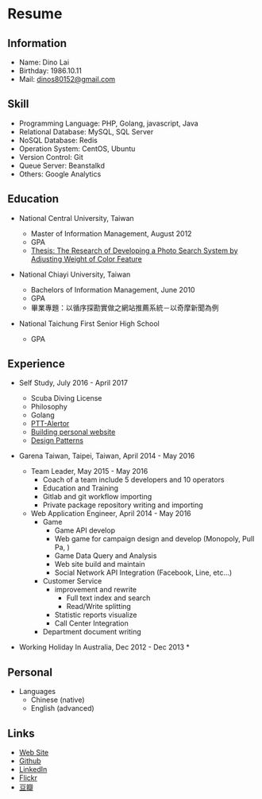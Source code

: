 # Resume

## Information

* Name: Dino Lai
* Birthday: 1986.10.11
* Mail: dinos80152@gmail.com

## Skill

* Programming Language: PHP, Golang, javascript, Java
* Relational Database: MySQL, SQL Server
* NoSQL Database: Redis
* Operation System: CentOS, Ubuntu
* Version Control: Git
* Queue Server: Beanstalkd
* Others: Google Analytics

## Education

* National Central University, Taiwan
  * Master of Information Management, August 2012
  * GPA
  * [Thesis: The Research of Developing a Photo Search System by Adjusting Weight of Color Feature](http://handle.ncl.edu.tw/11296/ndltd/70959909083434892379)

* National Chiayi University, Taiwan
  * Bachelors of Information Management, June 2010
  * GPA
  * 畢業專題：以循序探勘實做之網站推薦系統－以奇摩新聞為例

* National Taichung First Senior High School
  * GPA

## Experience

* Self Study, July 2016 - April 2017
  * Scuba Diving License
  * Philosophy
  * Golang
  * [PTT-Alertor](https://github.com/liam-lai/ptt-alertor)
  * [Building personal website](http://dinolai.com)
  * [Design Patterns](https://github.com/dinos80152/php-design-pattern-lol)

* Garena Taiwan, Taipei, Taiwan, April 2014 - May 2016
  * Team Leader, May 2015 - May 2016
    * Coach of a team include 5 developers and 10 operators
    * Education and Training
    * Gitlab and git workflow importing
    * Private package repository writing and importing
  * Web Application Engineer, April 2014 - May 2016
    * Game
      * Game API develop
      * Web game for campaign design and develop (Monopoly, Pull Pa, )
      * Game Data Query and Analysis
      * Web site build and maintain
      * Social Network API Integration (Facebook, Line, etc...)
    * Customer Service
      * improvement and rewrite
        * Full text index and search
        * Read/Write splitting
      * Statistic reports visualize
      * Call Center Integration
    * Department document writing

* Working Holiday In Australia, Dec 2012 - Dec 2013
  *

## Personal

* Languages
  * Chinese (native)
  * English (advanced)

## Links

* [Web Site](http://dinolai.com)
* [Github](https://github.com/dinos80152)
* [LinkedIn](https://www.linkedin.com/in/dinolai/)
* [Flickr](https://www.flickr.com/dinolai/)
* [豆瓣](https://www.douban.com/people/dinolai/)
